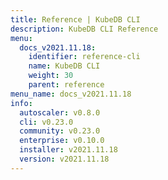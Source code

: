 ```yaml
---
title: Reference | KubeDB CLI
description: KubeDB CLI Reference
menu:
  docs_v2021.11.18:
    identifier: reference-cli
    name: KubeDB CLI
    weight: 30
    parent: reference
menu_name: docs_v2021.11.18
info:
  autoscaler: v0.8.0
  cli: v0.23.0
  community: v0.23.0
  enterprise: v0.10.0
  installer: v2021.11.18
  version: v2021.11.18
---
```


